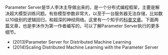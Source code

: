Parameter Server是华人李沐主导做出来的，是一个分布式编程框架，主要是解决超大模型训练问题。有些模型参数非常大，以至于一台服务器无法存储，比如数以10级别的逻辑回归，和超深的神经网络。这里有一个知乎的[科普文章](https://www.zhihu.com/question/26998075)。下面两篇文章，也是李沐作为第一作者编写的，可以了解Parameter Server执行的更多细节。

* (2013)Parameter Server for Distributed Machine Learning
* (2014)Scaling Distributed Machine Learning with the Parameter Server
